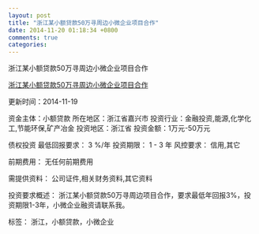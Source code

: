 ```yaml
---
layout: post
title: "浙江某小额贷款50万寻周边小微企业项目合作"
date: 2014-11-20 01:18:34 +0800
comments: true
categories: 
---
```

浙江某小额贷款50万寻周边小微企业项目合作

[浙江某小额贷款50万寻周边小微企业项目合作](http://zijin.trjcn.com/detail_94401.html)

更新时间：2014-11-19

资金主体：小额贷款
所在地区：浙江省嘉兴市
投资行业：金融投资,能源,化学化工,节能环保,矿产冶金
投资地区：浙江省
投资金额：1万元-50万元

债权投资
最低回报要求：
                            3 %/年
                                                                                投资期限：
                            1 - 3 年
                                                                                                                                        风控要求：
                            信用,其它

前期费用：
无任何前期费用

需提供资料：
公司证件,相关财务资料,其它资料

投资要求概述：
浙江某小额贷款50万寻周边项目合作，要求最低年回报3%，投资期限1-3年，小微企业融资请联系我。

标签：
浙江，小额贷款，小微企业

